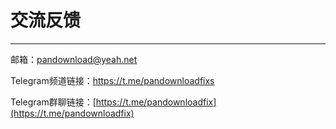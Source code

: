 # 交流反馈

---

邮箱：pandownload@yeah.net

Telegram频道链接：https://t.me/pandownloadfixs

Telegram群聊链接：[https://t.me/pandownloadfix](https://t.me/pandownloadfix)
